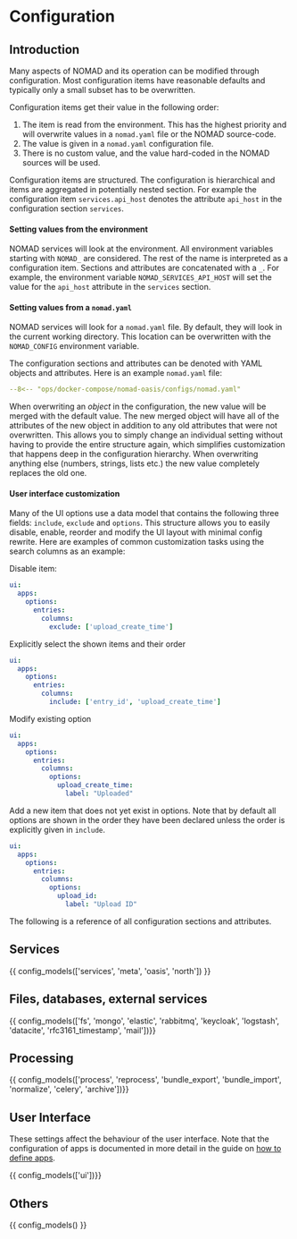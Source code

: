 # Configuration

## Introduction

Many aspects of NOMAD and its operation can be modified through configuration. Most
configuration items have reasonable defaults and typically only a small subset has to be
overwritten.

Configuration items get their value in the following order:

1. The item is read from the environment. This has the highest priority and will overwrite
values in a `nomad.yaml` file or the NOMAD source-code.
2. The value is given in a `nomad.yaml` configuration file.
3. There is no custom value, and the value hard-coded in the NOMAD sources will be used.

Configuration items are structured. The configuration is hierarchical and items are aggregated
in potentially nested section. For example the configuration item `services.api_host` denotes
the attribute `api_host` in the configuration section `services`.

#### Setting values from the environment

NOMAD services will look at the environment.
All environment variables starting with `NOMAD_` are considered. The rest of the name
is interpreted as a configuration item. Sections and attributes are concatenated with a `_`.
For example, the environment variable `NOMAD_SERVICES_API_HOST` will set the value for
the `api_host` attribute in the `services` section.

#### Setting values from a `nomad.yaml`

NOMAD services will look for a `nomad.yaml` file. By default, they will look in the
current working directory. This location can be overwritten with the `NOMAD_CONFIG` environment
variable.

The configuration sections and attributes can be denoted with YAML objects and attributes.
Here is an example `nomad.yaml` file:
```yaml
--8<-- "ops/docker-compose/nomad-oasis/configs/nomad.yaml"
```

When overwriting an *object* in the configuration, the new value will be merged with the default value. The new merged object will have all of the attributes of the new object in addition to any old attributes that were not overwritten. This allows you to simply change an individual setting without having to provide the entire structure again, which simplifies customization that happens deep in the configuration hierarchy. When overwriting anything else (numbers, strings, lists etc.) the new value completely replaces the old one.

#### User interface customization

Many of the UI options use a data model that contains the following three fields: `include`, `exclude` and `options`. This structure allows you to easily disable, enable, reorder and modify the UI layout with minimal config rewrite. Here are examples of common customization tasks using the search columns as an example:

Disable item:
```yaml
ui:
  apps:
    options:
      entries:
        columns:
          exclude: ['upload_create_time']
```

Explicitly select the shown items and their order
```yaml
ui:
  apps:
    options:
      entries:
        columns:
          include: ['entry_id', 'upload_create_time']
```

Modify existing option
```yaml
ui:
  apps:
    options:
      entries:
        columns:
          options:
            upload_create_time:
              label: "Uploaded"
```

Add a new item that does not yet exist in options. Note that by default all options are shown in the order they have been declared unless the order is explicitly given in `include`.
```yaml
ui:
  apps:
    options:
      entries:
        columns:
          options:
            upload_id:
              label: "Upload ID"
```

The following is a reference of all configuration sections and attributes.

## Services
{{ config_models(['services', 'meta', 'oasis', 'north']) }}

## Files, databases, external services
{{ config_models(['fs', 'mongo', 'elastic', 'rabbitmq', 'keycloak', 'logstash', 'datacite', 'rfc3161_timestamp', 'mail'])}}

## Processing
{{ config_models(['process', 'reprocess', 'bundle_export', 'bundle_import', 'normalize', 'celery', 'archive'])}}

## User Interface

These settings affect the behaviour of the user interface. Note that the configuration of apps is documented in more detail in the guide on [how to define apps](../howto/oasis/apps.md).

{{ config_models(['ui'])}}

## Others
{{ config_models() }}